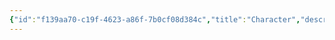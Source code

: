 ```yaml
---
{"id":"f139aa70-c19f-4623-a86f-7b0cf08d384c","title":"Character","description":"Overview of Character tag.","publish":true,"date_created":"Thursday, April 11th 2024, 5:53:50 pm","date_modified":"Friday, October 4th 2024, 12:24:45 am","editing_lock":true,"live_preview":true,"cssclasses":["mado-heading"],"path":"tags/Character.md","permalink":"/tags/character/","PassFrontmatter":true}
---
```


